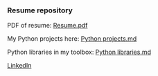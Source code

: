 ### Resume repository

PDF of resume: [Resume.pdf](Resume.pdf)

My Python projects here: [Python projects.md](Python%20projects.md)

Python libraries in my toolbox: [Python libraries.md](Python%20libraries.md)

[LinkedIn](https://www.linkedin.com/in/dmitry-sholomitsky-4ab624b0/)
